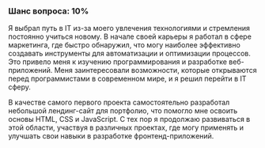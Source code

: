 ### Шанс вопроса: 10%

Я выбрал путь в IT из-за моего увлечения технологиями и стремления постоянно учиться новому. В начале своей карьеры я работал в сфере маркетинга, где быстро обнаружил, что могу наиболее эффективно создавать инструменты для автоматизации и оптимизации процессов. Это привело меня к изучению программирования и разработке веб-приложений. Меня заинтересовали возможности, которые открываются перед программистами в современном мире, и я решил перейти в IT сферу.

В качестве самого первого проекта самостоятельно разработал небольшой лендинг-сайт для портфолио, что помогло мне освоить основы HTML, CSS и JavaScript. С тех пор я продолжаю развиваться в этой области, участвуя в различных проектах, где могу применять и улучшать свои навыки в разработке фронтенд-приложений.